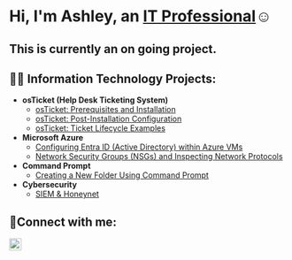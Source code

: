 <h1>Hi, I'm Ashley, an <a href="https://linkedin.com/in/Ashley-Maria">IT Professional</a>☺</h1> <h2>This is currently an on going project.</h2>

<h2>👨‍💻 Information Technology Projects:</h2>

- <b>osTicket (Help Desk Ticketing System)</b>
  - [osTicket: Prerequisites and Installation](https://github.com/amaria33/osTicket-Prerequisites-and-Installation)
  - [osTicket: Post-Installation Configuration](https://github.com/amaria33/osTicket-Post-Installation-Configuration)
  - [osTicket: Ticket Lifecycle Examples](https://github.com/amaria33/osTicket-Ticket-Lifecycle-Examples/tree/main)
- <b>Microsoft Azure</b>
  - [Configuring Entra ID (Active Directory) within Azure VMs](https://github.com/amaria33/Configuring-Active-Directory-within-Azure-VMs/tree/main)
  - [Network Security Groups (NSGs) and Inspecting Network Protocols](https://github.com/amaria33/Network-Security-Groups-NSGs-and-Inspecting-Network-Protocols/tree/main)
- <b>Command Prompt</b>
  - [Creating a New Folder Using Command Prompt]([https://github.com/amaria33/SIEM-Honeynet.git])
- <b>Cybersecurity </b>
  - [SIEM & Honeynet](https://github.com/amaria33/Creating-A-New-Folder-Using-Command-Prompt)

<h2>🤳Connect with me:</h2>

[<img align="left" alt="Josh | LinkedIn" width="22px" src="https://cdn.jsdelivr.net/npm/simple-icons@v3/icons/linkedin.svg" />][linkedin]

[linkedin]: https://linkedin.com/in/Ashley-Maria
